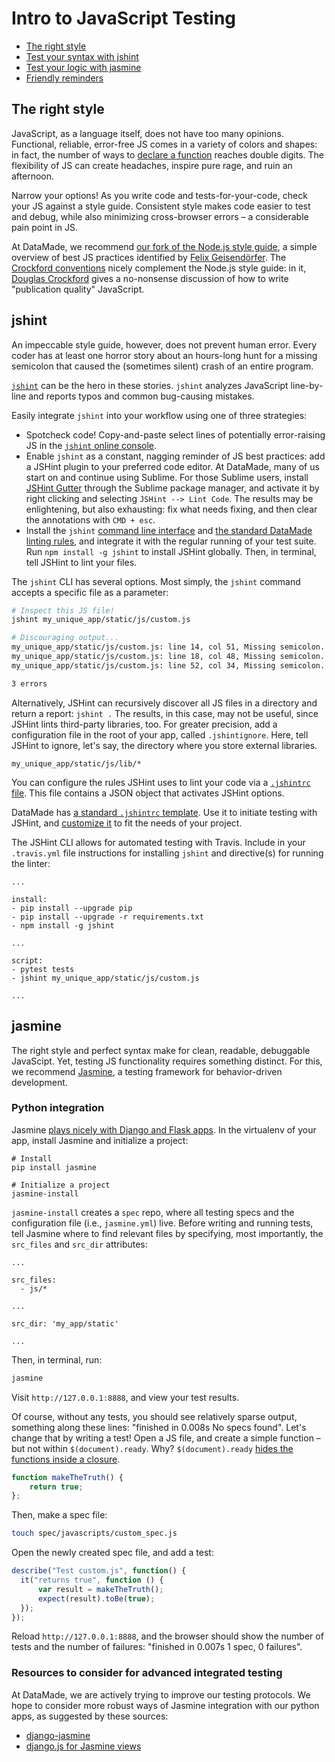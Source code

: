 # Intro to JavaScript Testing

* [The right style](#the-right-style)
* [Test your syntax with jshint](#jshint)
* [Test your logic with jasmine](#jasmine)
* [Friendly reminders](#friendly-reminders)

## The right style

JavaScript, as a language itself, does not have too many opinions. Functional, reliable, error-free JS comes in a variety of colors and shapes: in fact, the number of ways to [declare a function](https://www.bryanbraun.com/2014/11/27/every-possible-way-to-define-a-javascript-function/) reaches double digits. The flexibility of JS can create headaches, inspire pure rage, and ruin an afternoon.

Narrow your options! As you write code and tests-for-your-code, check your JS against a style guide. Consistent style makes code easier to test and debug, while also minimizing cross-browser errors – a considerable pain point in JS.

At DataMade, we recommend [our fork of the Node.js style guide](https://github.com/datamade/node-style-guide), a simple overview of best JS practices identified by [Felix Geisendörfer](http://felixge.de/). The [Crockford conventions](http://javascript.crockford.com/code.html) nicely complement the Node.js style guide: in it, [Douglas Crockford](https://en.wikipedia.org/wiki/Douglas_Crockford) gives a no-nonsense discussion of how to write "publication quality" JavaScript.

## jshint

An impeccable style guide, however, does not prevent human error. Every coder has at least one horror story about an hours-long hunt for a missing semicolon that caused the (sometimes silent) crash of an entire program.

[`jshint`](http://jshint.com/about/) can be the hero in these stories. `jshint` analyzes JavaScript line-by-line and reports typos and common bug-causing mistakes.

Easily integrate `jshint` into your workflow using one of three strategies:

* Spotcheck code! Copy-and-paste select lines of potentially error-raising JS in the [`jshint` online console](http://jshint.com/).
* Enable `jshint` as a constant, nagging reminder of JS best practices: add a JSHint plugin to your preferred code editor. At DataMade, many of us start on and continue using Sublime. For those Sublime users, install [JSHint Gutter](https://github.com/victorporof/Sublime-JSHint) through the Sublime package manager, and activate it by right clicking and selecting `JSHint --> Lint Code`. The results may be enlightening, but also exhausting: fix what needs fixing, and then clear the annotations with `CMD + esc`.
* Install the `jshint` [command line interface](http://jshint.com/docs/cli/) and [the standard DataMade linting rules](https://github.com/datamade/node-style-guide/blob/master/.jshintrc), and integrate it with the regular running of your test suite. Run `npm install -g jshint` to install JSHint globally. Then, in terminal, tell JSHint to lint your files.

The `jshint` CLI has several options. Most simply, the `jshint` command accepts a specific file as a parameter:

``` bash
# Inspect this JS file!
jshint my_unique_app/static/js/custom.js

# Discouraging output...
my_unique_app/static/js/custom.js: line 14, col 51, Missing semicolon.
my_unique_app/static/js/custom.js: line 18, col 48, Missing semicolon.
my_unique_app/static/js/custom.js: line 52, col 34, Missing semicolon.

3 errors
```

Alternatively, JSHint can recursively discover all JS files in a directory and return a report: `jshint .` The results, in this case, may not be useful, since JSHint lints third-party libraries, too. For greater precision, add a configuration file in the root of your app, called `.jshintignore`. Here, tell JSHint to ignore, let's say, the directory where you store external libraries.

```
my_unique_app/static/js/lib/*
```

You can configure the rules JSHint uses to lint your code via a [`.jshintrc` file](http://jshint.com/docs/). This file contains a JSON object that activates JSHint options.

DataMade has [a standard `.jshintrc` template](https://github.com/datamade/node-style-guide/blob/master/.jshintrc). Use it to initiate testing with JSHint, and [customize it](http://jshint.com/docs/options/) to fit the needs of your project.

The JSHint CLI allows for automated testing with Travis. Include in your `.travis.yml` file instructions for installing `jshint` and directive(s) for running the linter:

```
...

install:
- pip install --upgrade pip
- pip install --upgrade -r requirements.txt
- npm install -g jshint

...

script:
- pytest tests
- jshint my_unique_app/static/js/custom.js

...
```

## jasmine

The right style and perfect syntax make for clean, readable, debuggable JavaScipt. Yet, testing JS functionality requires something distinct. For this, we recommend [Jasmine](https://jasmine.github.io/2.0/introduction.html), a testing framework for behavior-driven development.

### Python integration

Jasmine [plays nicely with Django and Flask apps](https://jasmine.github.io/setup/python.html). In the virtualenv of your app, install Jasmine and initialize a project:

```
# Install
pip install jasmine

# Initialize a project
jasmine-install
```

`jasmine-install` creates a `spec` repo, where all testing specs and the configuration file (i.e., `jasmine.yml`) live. Before writing and running tests, tell Jasmine where to find relevant files by specifying, most importantly, the `src_files` and `src_dir` attributes:

```
...

src_files:
  - js/*

...

src_dir: 'my_app/static'

...
```

Then, in terminal, run:

```bash
jasmine
```

Visit `http://127.0.0.1:8888`, and view your test results.

Of course, without any tests, you should see relatively sparse output, something along these lines: "finished in 0.008s No specs found". Let's change that by writing a test! Open a JS file, and create a simple function – but not within `$(document).ready`. Why? `$(document).ready` [hides the functions inside a closure](http://bittersweetryan.github.io/jasmine-presentation/#slide-17).

```javascript
function makeTheTruth() {
    return true;
};
```

Then, make a spec file:

```bash
touch spec/javascripts/custom_spec.js
```

Open the newly created spec file, and add a test:

```javascript
describe("Test custom.js", function() {
  it("returns true", function () {
      var result = makeTheTruth();
      expect(result).toBe(true);
  });
});
```

Reload `http://127.0.0.1:8888`, and the browser should show the number of tests and the number of failures: "finished in 0.007s 1 spec, 0 failures".

### Resources to consider for advanced integrated testing

At DataMade, we are actively trying to improve our testing protocols. We hope to consider more robust ways of Jasmine integration with our python apps, as suggested by these sources:

* [django-jasmine](https://github.com/jakeharding/django-jasmine)
* [django.js for Jasmine views](http://djangojs.readthedocs.io/en/latest/test.html)

